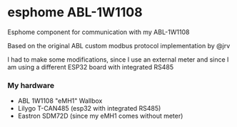 # esphome ABL-1W1108
Esphome component for communication with my ABL-1W1108

Based on the original ABL custom modbus protocol implementation by @jrv

I had to make some modifications, since I use an external meter and since I am using a different ESP32 board with integrated RS485

### My hardware
- ABL 1W1108 "eMH1" Wallbox
- Lilygo T-CAN485 (esp32 with integrated RS485)
- Eastron SDM72D (since my eMH1 comes without meter)
